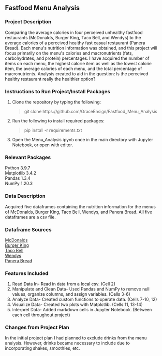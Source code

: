 <p align="center"><h2>Fastfood Menu Analysis</h2></p> 

  

<h3>Project Description</h3> 

Comparing the average calories in four perceived unhealthy fastfood restaurants (McDonalds, Burger King, Taco Bell, and Wendys) to the average calories of a perceived healthy fast casual restaurant (Panera Bread). Each menu's nutrition information was obtained, and this project will focus primarily on the menu's calories and macronutrients (fats, carbohydrates, and protein) percentages. I have acquired the number of items on each menu, the highest calorie item as well as the lowest calorie item, the average calories of each menu, and the total percentage of macronutrients. Analysis created to aid in the question: Is the perceived healthy restaurant really the healthier option? 

  

<h3>Instructions to Run Project/Install Packages</h3> 

<ol><li>Clone the repository by typing the following: <blockquote> git clone https://github.com/GraceEnsign/Fastfood_Menu_Analysis</blockquote> </li>
<li>Run the following to install required packages: <blockquote>pip install -r requirements.txt</blockquote> </li>
<li>Open the Menu_Analysis.ipynb once in the main directory with Jupyter Notebook, or open with editor.</li></ol>
  


<h3>Relevant Packages</h3> 

Python 3.9.7 <br>
Matplotlib 3.4.2 <br>
Pandas 1.3.4 <br>
NumPy 1.20.3 <br>

  

<h3>Data Description</h3> 

Acquired five dataframes containing the nutrition information for the menus of McDonalds, Burger King, Taco Bell, Wendys, and Panera Bread. All five dataframes are a csv file. 



<h3>Dataframe Sources</h3>
<p><a href="https://www.kaggle.com/datasets/mcdonalds/nutrition-facts" target="_top">McDonalds</a><br>
<a href="https://company.bk.com/pdfs/nutrition.pdf" target="_top">Burger King</a><br>
<a href="https://www.tacobell.com/nutrition/info" target="_top">Taco Bell</a><br>
<a href="https://www.wahazel.com/hazelcares/pdf/fastfoodnutrition/wendys_nutrition.pdf" target="_top">Wendys</a><br>
<a href="https://www.panerabread.com/content/dam/panerabread/documents/nutrition/Panera-Nutrition.pdf" target="_top">Panera Bread</a></p>

  

<h3>Features Included</h3> 

<ol><li>Read Data In- Read in data from a local csv. (Cell 2)</li> 

  <li>Manipulate and Clean Data- Used Pandas and NumPy to remove null values, organize columns, and assign variables. (Cells 3-6) </li> 

  <li>Analyze Data- Created custom functions to operate data. (Cells 7-10, 12) </li> 

  <li>Visualize Data- Created two plots with Matplotlib. (Cells 11, 13-14)</li> 

  <li>Interpret Data- Added markdown cells in Jupyter Notebook. (Between each cell throughout project)</li></ol> 



<h3>Changes from Project Plan</h3>
In the initial project plan I had planned to exclude drinks from the menu analysis. However, drinks became necessary to include due to incorporating shakes, smoothies, etc.